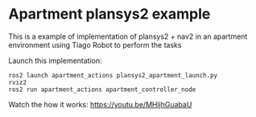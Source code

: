 # Apartment plansys2 example

This is a example of implementation of plansys2 + nav2 in an apartment environment using Tiago Robot to perform the tasks

Launch this implementation:
```
ros2 launch apartment_actions plansys2_apartment_launch.py
rviz2
ros2 run apartment_actions apartment_controller_node
```

Watch the how it works: https://youtu.be/MHljhGuabaU
